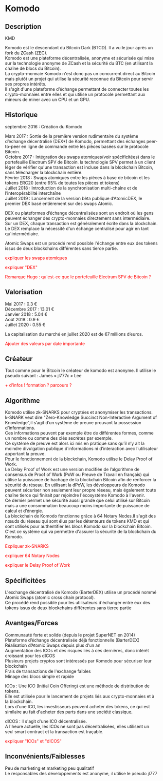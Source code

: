 <h1>Komodo</h1>

<h2>Description</h2>
KMD

<p> Komodo est le descendant du Bitcoin Dark (BTCD). Il a vu le jour après un fork du ZCash (ZEC).<br>
Komodo est une plateforme décentralisée, anonyme et sécurisée qui mise sur la technologie anonyme de ZCash et la sécurité du BTC (en utilisant la chaîne de blocs du Bitcoin).<br>
La crypto-monnaie Komodo n'est donc pas un concurrent direct au Bitcoin mais plutôt un projet qui utilise la sécurité reconnue du Bitcoin pour servir ses propres intérêts.<br>
Il s'agit d'une plateforme d’échange permettant de connecter toutes les crypto-monnaies entre elles et qui utilise un protocole permettant aux mineurs de miner avec un CPU et un GPU.</p>


<h2>Historique</h2>

<p>septembre 2016 : Création du Komodo</p>
Mars 2017 : Sortie de la première version rudimentaire du système d’échange décentralisé (DEX*) de Komodo, permettant des échanges peer-to-peer en ligne de commande entre les pièces basées sur le protocole Bitcoin.<br>
Octobre 2017 : Intégration des swaps atomiques(voir spécificitées) dans le portefeuille Electrum SPV de Bitcoin. la technologie SPV permet à un client léger de vérifier qu'une transaction est incluse dans la blockchain Bitcoin, sans télécharger la blockchain entière.<br>
Février 2018 : Swaps atomiques entre les pièces à base de bitcoin et les tokens ERC20 (entre 95% de toutes les pièces et tokens)<br>
Juillet 2018 : Introduction de la synchronisation multi-chaîne et de l’interopérabilité interchaîne<br>
Juillet 2019 : Lancement de la version bêta publique d’AtomicDEX, le premier DEX basé entièrement sur des swaps Atomic.<p>

DEX ou plateformes d’échange décentralisées sont un endroit où les gens peuvent échanger des crypto-monnaies directement sans intermédiaire.<br>
Sur un DEX, chaque transaction est généralement écrite dans la blockchain. Le DEX remplace la nécessité d'un échange centralisé pour agir en tant qu'intermédiaire.</p>

Atomic Swaps est un procédé rend possible l'échange entre eux des tokens issus de deux blockchains différentes sans tierce partie.</p>

<p style="color: red">expliquer les swaps atomiques</p>
<p style="color: red">expliquer "DEX"</p>
<p style="color: red">Remarque Hugo : qu'est-ce que le portefeuille Electrum SPV de Bitcoin ?</p>


<h2>Valorisation</h2>

<p>

Mai 2017 : 0.3 € <br>
Décembre 2017 : 13.01 € <br>
Janvier 2018 : 5.04 € <br>
Août 2018 : 0.9 € <br>
Juillet 2020 : 0.55 € <br>

La capitalisation du marché en juillet 2020 est de 67 millions d’euros.</p>

<p style="color: red">Ajouter des valeurs par date importante</p>

<h2>Créateur</h2>

<p>Tout comme pour le Bitcoin le créateur de komodo est anonyme. Il utilise le pseudo suivant : James « jl777c » Lee</p>

<p style="color: red">+ d'infos ! formation ? parcours ?</p>

<h2>Algorithme</h2>

<p>Komodo utilise zk-SNARKS pour cryptées et anonymiser les transactions. <br>
 k-SNARK veut dire "Zero-Knowledge Succinct Non-Interactive Argument of Knowledge",il s’agit d’un système de preuve prouvant la possession d’informations.<br>
Ces informations peuvent par exemple être de différentes formes, comme un nombre ou comme des clés secrètes par exemple.<br>
Ce système de preuve est alors ici mis en pratique sans qu’il n’y ait la moindre divulgation publique d’informations ni d’interaction avec l’utilisateur apportant la preuve.<br>
Pour le fonctionnement de la blockchain, Komodo utilise le Delay Proof of Work.<br>
Le Delay Proof of Work est une version modifiée de l’algorithme de consensus de Proof of Work (PoW ou Preuve de Travail en français) qui utilise la puissance de hachage de la blockchain Bitcoin afin de renforcer la sécurité du réseau. En utilisant la dPoW, les développeurs de Komodo peuvent sécuriser non seulement leur propre réseau, mais également toute chaîne tierce qui finirait par rejoindre l'écosystème Komodo à l'avenir.<br>
Ce dernier permet une sécurité aussi grande que celui utilisé sur Bitcoin mais a une consommation beaucoup moins importante de puissance de calcul et d’énergie.<br>
La blockchain de Komodo fonctionne grâce à 64 Notary Nodes.Il s'agit des nœuds du réseau qui sont élus par les détenteurs de tokens KMD et qui sont utilisés pour authentifier les blocs Komodo sur la blockchain Bitcoin. C'est ce système qui va permettre d'assurer la sécurité de la blockchain du Komodo.</p>


<p style="color: red">Expliquer zk-SNARKS</p>
<p style="color: red">expliquer 64 Notary Nodes</p>
<p style="color: red">expliquer le Delay Proof of Work</p>


<h2>Spécificitées</h2>

<p>L'exchange décentralisé de Komodo (BarterDEX) utilise un procédé nommé Atomic Swaps (atomic cross chain protocol).<br>
Ce procédé rend possible pour les utilisateurs d'échanger entre eux des tokens issus de deux blockchains différentes sans tierce partie</p>

<h2>Avantges/Forces</h2>

<p>Communauté forte et solide (depuis le projet SuperNET en 2014)<br>
Plateforme d’échange décentralisée déjà fonctionnelle (BarterDEX)<br>
Réalisation d’Atomic Swaps depuis plus d'un an<br>
Augmentation des ICOs et des risques liés à ces dernières, donc intérêt croissant pour les dICOS<br>
Plusieurs projets cryptos sont intéressés par Komodo pour sécuriser leur blockchain<br>
Frais de transactions de l'exchange faibles<br>
Minage des blocs simple et rapide</p>

ICOs : Une ICO (Initial Coin Offering) est une méthode de distribution de tokens.<br>
Elle est utilisée pour le lancement de projets liés aux crypto-monnaies et à la blockchain.<br>
Lors d'une ICO, les investisseurs peuvent acheter des tokens, ce qui est similaire au fait d'acheter des parts dans une société classique.</p>

dICOS : Il s'agit d'une ICO décentralisée.<br>
A l'heure actuelle, les ICOs ne sont pas décentralisées, elles utilisent un seul smart contract et la transaction est traçable.</p>


<p style="color: red">expliquer "ICOs" et "dICOS"</p>


<h2>Inconvénients/Faiblesses</h2>

<p>Peu de marketing et marketing peu qualitatif<br>
Le responsables des développements est anonyme, il utilise le pseudo jl777</p>
